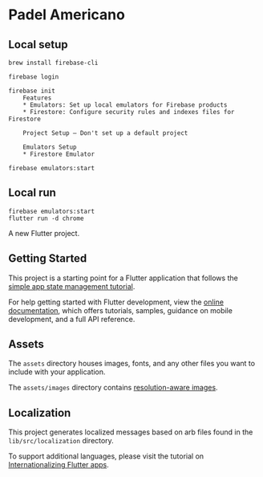 # Padel Americano

## Local setup

```
brew install firebase-cli

firebase login

firebase init
    Features
    * Emulators: Set up local emulators for Firebase products
    * Firestore: Configure security rules and indexes files for Firestore

    Project Setup – Don't set up a default project

    Emulators Setup
    * Firestore Emulator

firebase emulators:start
```

## Local run
```
firebase emulators:start
flutter run -d chrome
```

A new Flutter project.

## Getting Started

This project is a starting point for a Flutter application that follows the
[simple app state management
tutorial](https://flutter.dev/to/state-management-sample).

For help getting started with Flutter development, view the
[online documentation](https://docs.flutter.dev), which offers tutorials,
samples, guidance on mobile development, and a full API reference.

## Assets

The `assets` directory houses images, fonts, and any other files you want to
include with your application.

The `assets/images` directory contains [resolution-aware
images](https://flutter.dev/to/resolution-aware-images).

## Localization

This project generates localized messages based on arb files found in
the `lib/src/localization` directory.

To support additional languages, please visit the tutorial on
[Internationalizing Flutter apps](https://flutter.dev/to/internationalization).
